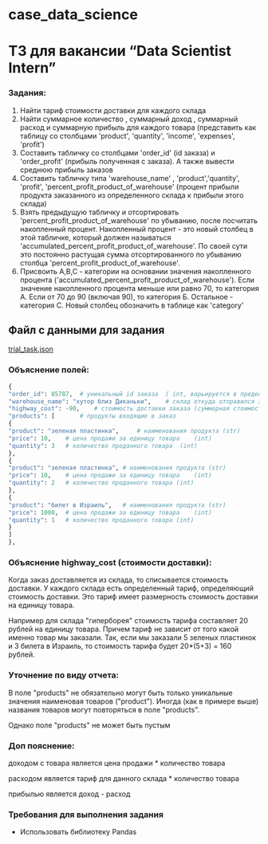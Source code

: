 # case_data_science
# ТЗ для вакансии “Data Scientist Intern”
### Задания:

1. Найти тариф стоимости доставки для каждого склада
2. Найти суммарное количество , суммарный доход , суммарный расход и суммарную прибыль для каждого товара (представить как таблицу со столбцами
'product', 'quantity', 'income', 'expenses', 'profit')
3. Составить табличку со столбцами 'order_id' (id заказа) и 'order_profit' (прибыль полученная с заказа). А также вывести среднюю прибыль заказов
4. Составить табличку типа 'warehouse_name' , 'product','quantity', 'profit', 'percent_profit_product_of_warehouse' (процент прибыли продукта заказанного из определенного склада к прибыли этого склада)
5. Взять предыдущую табличку и отсортировать 'percent_profit_product_of_warehouse' по убыванию, после посчитать накопленный процент. Накопленный процент - это новый столбец в этой табличке, который должен называться
'accumulated_percent_profit_product_of_warehouse'. По своей сути это постоянно растущая сумма отсортированного по убыванию столбца 'percent_profit_product_of_warehouse'.
6. Присвоить A,B,C - категории на основании значения накопленного процента ('accumulated_percent_profit_product_of_warehouse'). Если значение накопленного процента меньше или равно 70, то категория A.
Если от 70 до 90 (включая 90), то категория Б. Остальное - категория C. Новый столбец обозначить в таблице как 'category'


## Файл с данными для задания

[trial_task.json](https://drive.google.com/file/d/1mfTIy7zW3G7yrbr-VhnOtkFeT1UMdu0l/view?usp=sharing)

### **Объяснение полей:**

```python
{
"order_id": 85787,	# уникальный id заказа  ( int, варьируется в пределах (100, 100000))
"warehouse_name": "хутор близ Диканьки",	# склад откуда отправился заказ (str)
"highway_cost": -90,	# стоимость доставки заказа (суммарная стоимости доставки всех продуктов) (int)
"products": [		# продукты входящие в заказ
{
"product": "зеленая пластинка",		# наименования продукта (str)
"price": 10,	# цена продажи за единицу товара	(int)
"quantity": 3	# количество проданного товара	(int)
},
{
"product": "зеленая пластинка",	# наименования продукта (str)
"price": 10,	# цена продажи за единицу товара	(int)
"quantity": 2	# количество проданного товара (int)
},
{
"product": "билет в Израиль",	# наименования продукта (str)
"price": 1000,	# цена продажи за единицу товара	(int)
"quantity": 1	# количество проданного товара (int)
}
]
},
```

### Объяснение highway_cost (стоимости доставки):

Когда заказ доставляется из склада, то списывается стоимость доставки. У каждого склада есть определенный тариф, определяющий стоимость доставки. Это тариф имеет размерность стоимость доставки на единицу товара.

Например для склада "гиперборея" стоимость тарифа составляет 20 рублей на единицу товара. Причем тариф не зависит от того какой именно товар мы заказали. Так, если мы заказали 5 зеленых пластинок и 3 билета в Израиль,
то стоимость тарифа будет 20*(5+3) = 160 рублей.

### Уточнение по виду отчета:

В поле "products" не обязательно могут быть только уникальные значения наименовая товаров ("product"). Иногда (как в примере выше) названия товаров могут повторяться в поле "products".

Однако поле "products" не может быть пустым

### Доп пояснение:

доходом с товара является цена продажи * количество товара

расходом является тариф для данного склада * количество товара

прибылью является доход - расход

### Требования для выполнения задания

- Использовать библиотеку Pandas


